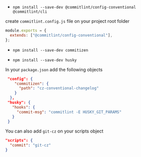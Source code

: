 - `npm install --save-dev @commitlint/config-conventional @commitlint/cli`

create `commitlint.config.js` file on your project root folder

```js
module.exports = {
  extends: ["@commitlint/config-conventional"],
};
```

- `npm install --save-dev commitizen`

- `npm install --save-dev husky`

In your `package.json` add the following objects

```json
 "config": {
    "commitizen": {
      "path": "cz-conventional-changelog"
    }
  },
 "husky": {
   "hooks": {
     "commit-msg": "commitlint -E HUSKY_GIT_PARAMS"
   }
 }
```

You can also add `git-cz` on your scripts object

```json
"scripts": {
  "commit": "git-cz"
}
```
